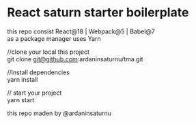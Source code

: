 # React saturn starter boilerplate

this repo consist React@18 | Webpack@5 | Babel@7\
as a package manager uses Yarn

//clone your local this project\
git clone git@github.com:ardaninsaturnu/tma.git

//install dependencies\
yarn install

// start your project\
yarn start


this repo maden by @ardaninsaturnu
